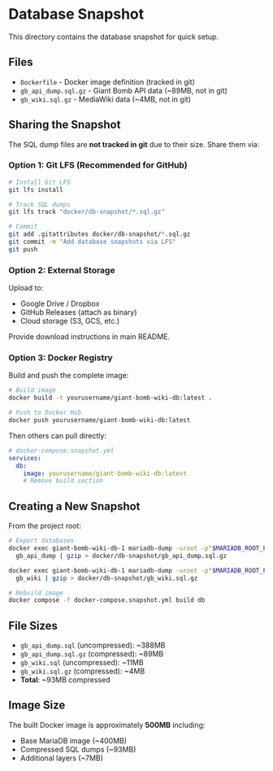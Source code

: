 # Database Snapshot

This directory contains the database snapshot for quick setup.

## Files

- `Dockerfile` - Docker image definition (tracked in git)
- `gb_api_dump.sql.gz` - Giant Bomb API data (~89MB, not in git)
- `gb_wiki.sql.gz` - MediaWiki data (~4MB, not in git)

## Sharing the Snapshot

The SQL dump files are **not tracked in git** due to their size. Share them via:

### Option 1: Git LFS (Recommended for GitHub)

```bash
# Install Git LFS
git lfs install

# Track SQL dumps
git lfs track "docker/db-snapshot/*.sql.gz"

# Commit
git add .gitattributes docker/db-snapshot/*.sql.gz
git commit -m "Add database snapshots via LFS"
git push
```

### Option 2: External Storage

Upload to:

- Google Drive / Dropbox
- GitHub Releases (attach as binary)
- Cloud storage (S3, GCS, etc.)

Provide download instructions in main README.

### Option 3: Docker Registry

Build and push the complete image:

```bash
# Build image
docker build -t yourusername/giant-bomb-wiki-db:latest .

# Push to Docker Hub
docker push yourusername/giant-bomb-wiki-db:latest
```

Then others can pull directly:

```yaml
# docker-compose.snapshot.yml
services:
  db:
    image: yourusername/giant-bomb-wiki-db:latest
    # Remove build section
```

## Creating a New Snapshot

From the project root:

```bash
# Export databases
docker exec giant-bomb-wiki-db-1 mariadb-dump -uroot -p"$MARIADB_ROOT_PASSWORD" \
  gb_api_dump | gzip > docker/db-snapshot/gb_api_dump.sql.gz

docker exec giant-bomb-wiki-db-1 mariadb-dump -uroot -p"$MARIADB_ROOT_PASSWORD" \
  gb_wiki | gzip > docker/db-snapshot/gb_wiki.sql.gz

# Rebuild image
docker compose -f docker-compose.snapshot.yml build db
```

## File Sizes

- `gb_api_dump.sql` (uncompressed): ~388MB
- `gb_api_dump.sql.gz` (compressed): ~89MB
- `gb_wiki.sql` (uncompressed): ~11MB
- `gb_wiki.sql.gz` (compressed): ~4MB
- **Total**: ~93MB compressed

## Image Size

The built Docker image is approximately **500MB** including:

- Base MariaDB image (~400MB)
- Compressed SQL dumps (~93MB)
- Additional layers (~7MB)
